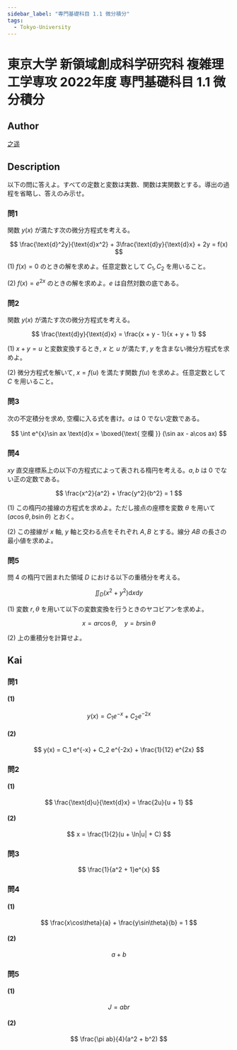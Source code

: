 ```yaml
---
sidebar_label: "専門基礎科目 1.1 微分積分"
tags:
  - Tokyo-University
---
```

# 東京大学 新領域創成科学研究科 複雑理工学専攻 2022年度 専門基礎科目 1.1 微分積分


## **Author**
[之遥](https://www.zhihu.com/people/zhao-yue-70-84)

## **Description**
以下の問に答えよ。すべての定数と変数は実数、関数は実関数とする。導出の過程を省略し、答えのみ示せ。

### 問1
関数 $y(x)$ が満たす次の微分方程式を考える。

$$
\frac{\text{d}^2y}{\text{d}x^2} + 3\frac{\text{d}y}{\text{d}x} + 2y = f(x) 
$$

(1) $f(x) = 0$ のときの解を求めよ。任意定数として $C_1,C_2$ を用いること。

(2) $f(x) = e^{2x}$ のときの解を求めよ。$e$ は自然対数の底である。

### 問2
関数 $y(x)$ が満たす次の微分方程式を考える。

$$
\frac{\text{d}y}{\text{d}x} = \frac{x + y - 1}{x + y + 1}
$$

(1) $x + y = u$ と変数変換するとき, $x$ と $u$ が満たす, $y$ を含まない微分方程式を求めよ。

(2) 微分方程式を解いて, $x = f(u)$ を満たす関数 $f(u)$ を求めよ。任意定数として $C$ を用いること。

### 問3
次の不定積分を求め, 空欄に入る式を書け。$a$ は $0$ でない定数である。

$$
\int e^{x}\sin ax \text{d}x = \boxed{\text{ 空欄 }} (\sin ax - a\cos ax)
$$

### 問4
$xy$ 直交座標系上の以下の方程式によって表される楕円を考える。$a,b$ は $0$ でない正の定数である。

$$
\frac{x^2}{a^2} + \frac{y^2}{b^2} = 1
$$

(1) この楕円の接線の方程式を求めよ。ただし接点の座標を変数 $\theta$ を用いて $(a\cos\theta,b\sin\theta)$ とおく。

(2) この接線が $x$ 軸, $y$ 軸と交わる点をそれぞれ $A,B$ とする。線分 $AB$ の長さの最小値を求めよ。

### 問5
問 $4$ の楕円で囲まれた領域 $D$ における以下の重積分を考える。　

$$
\iint_{D} (x^2 + y^2) \text{d}x\text{d}y
$$

(1) 変数 $r,\theta$ を用いて以下の変数変換を行うときのヤコビアンを求めよ。

$$
x = ar\cos\theta ,\quad y = br \sin\theta
$$

(2) 上の重積分を計算せよ。

## **Kai**
### 問1
#### (1)

$$
y(x) = C_1 e^{-x} + C_2 e^{-2x}
$$

#### (2)

$$
y(x) = C_1 e^{-x} + C_2 e^{-2x} + \frac{1}{12} e^{2x}
$$

### 問2
#### (1)

$$
\frac{\text{d}u}{\text{d}x} = \frac{2u}{u + 1}
$$

#### (2)

$$
x = \frac{1}{2}(u + \ln|u| + C)
$$

### 問3

$$
\frac{1}{a^2 + 1}e^{x}
$$

### 問4
#### (1)

$$
\frac{x\cos\theta}{a} + \frac{y\sin\theta}{b} = 1
$$

#### (2)

$$
a + b
$$

### 問5
#### (1)

$$
J = abr
$$

#### (2)

$$
\frac{\pi ab}{4}(a^2 + b^2)
$$